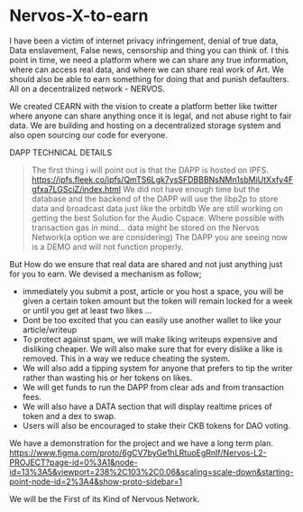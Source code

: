 # Nervos-X-to-earn

I have been a victim of internet privacy infringement, denial of true data, Data enslavement, False news, censorship and thing you can think of.
I this point in time, we need a platform where we can share any true information, where can access real data, and where we can share real work of Art.
We should also be able to earn something for doing that and punish defaulters. All on a decentralized network - NERVOS. 

We created CEARN with the vision to create a platform better like twitter where anyone can share anything once it is legal, and not abuse right to fair data.
We are building and hosting on a decentralized storage system and also open sourcing our code for everyone.

DAPP TECHNICAL DETAILS
> The first thing i will point out is that the DAPP is hosted on IPFS. https://ipfs.fleek.co/ipfs/QmTS6Lgk7ysSFDBBBNsNMn1sbMiUtXxfy4Fgfxa7LGSciZ/index.html
> We did not have enough time but the database and the backend of the DAPP will use the libp2p to store data and broadcast data just like the orbitdb
> We are still working on getting the best Solution for the Audio Cspace.
> Where possible with transaction gas in mind... data might be stored on the Nervos Network(a option we are considering)
> The DAPP you are seeing now is a DEMO and will not function properly.

But How do we ensure that real data are shared and not just anything just for you to earn.
We devised a mechanism as follow;
- immediately you submit a post, article or you host a space, you will be given a certain token amount but the token will remain locked for a week or until you get at least two likes ...
- Dont be too excited that you can easily use another wallet to like your article/writeup
- To protect against spam, we will make liking writeups expensive and disliking cheaper. We will also make sure that for every dislike a like is removed. This in a way we reduce cheating the system.
- We will also add a tipping system for anyone that prefers to tip the writer rather than wasting his or her tokens on likes.
- We will get funds to run the DAPP from clear ads and from transaction fees.
- We will also have a DATA section that will display realtime prices of token and a dex to swap.
- Users will also be encouraged to stake their CKB tokens for DAO voting.

We have a demonstration for the project and we have a long term plan.
https://www.figma.com/proto/6gCV7byGe1hLRtuoEgRnIf/Nervos-L2-PROJECT?page-id=0%3A1&node-id=13%3A5&viewport=238%2C103%2C0.06&scaling=scale-down&starting-point-node-id=2%3A4&show-proto-sidebar=1

We will be the First of its Kind of Nervous Network.
